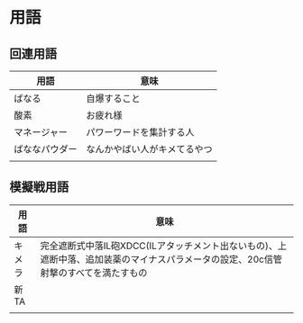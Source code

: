 # 用語

## 回連用語

| 用語      | 意味             |
|---------|----------------|
| ばなる     | 自爆すること         |
| 酸素      | お疲れ様           |
| マネージャー  | パワーワードを集計する人   |
| ばななパウダー | なんかやばい人がキメてるやつ |
|         |                |

## 模擬戦用語

| 用語  | 意味                                                                       |
|-----|--------------------------------------------------------------------------|
| キメラ | 完全遮断式中落IL砲XDCC(ILアタッチメント出ないもの)、上遮断中落、追加装薬のマイナスパラメータの設定、20c信管射撃のすべてを満たすもの |
| 新TA |                                                                          |
|     |                                                                          |
